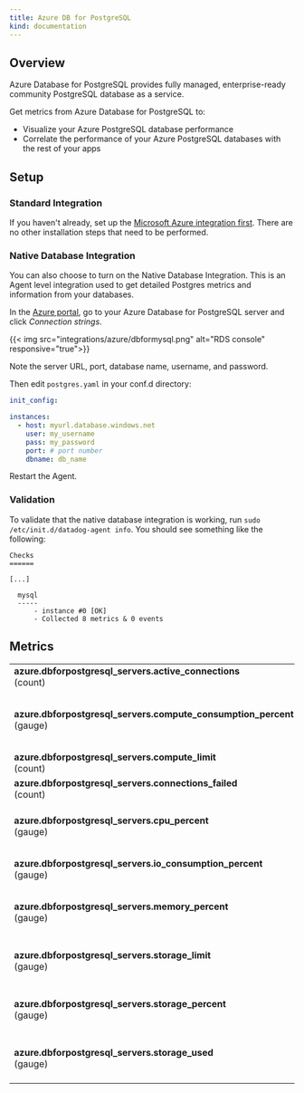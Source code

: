 ```yaml
---
title: Azure DB for PostgreSQL
kind: documentation
---
```


## Overview

Azure Database for PostgreSQL provides fully managed, enterprise-ready community PostgreSQL database as a service.

Get metrics from Azure Database for PostgreSQL to:

* Visualize your Azure PostgreSQL database performance
* Correlate the performance of your Azure PostgreSQL databases with the rest of your apps

## Setup
### Standard Integration

If you haven't already, set up the [Microsoft Azure integration first][1]. There are no other installation steps that need to be performed.

### Native Database Integration

You can also choose to turn on the Native Database Integration. This is an Agent level integration used to get detailed Postgres metrics and information from your databases.

In the [Azure portal][2], go to your Azure Database for PostgreSQL server and click *Connection strings*.

{{< img src="integrations/azure/dbformysql.png" alt="RDS console" responsive="true">}}

Note the server URL, port, database name, username, and password. 

Then edit `postgres.yaml` in your conf.d directory:

```yaml
init_config:

instances:
  - host: myurl.database.windows.net
    user: my_username
    pass: my_password
    port: # port number
    dbname: db_name
```

Restart the Agent.

### Validation

To validate that the native database integration is working, run `sudo /etc/init.d/datadog-agent info`. You should see something like the following:

```shell
Checks
======

[...]

  mysql
  -----
      - instance #0 [OK]
      - Collected 8 metrics & 0 events
```

## Metrics

|                                                           |                                                                               |
| :---------------------------------------------------------|:------------------------------------------------------------------------------|
| **azure.dbforpostgresql_servers.active_connections** <br/> (count) | Total active connections |
| **azure.dbforpostgresql_servers.compute_consumption_percent** <br/> (gauge) | Compute Unit percentage <br/> *shown as percent* |
| **azure.dbforpostgresql_servers.compute_limit** <br/> (count) | Compute Unit limit |
| **azure.dbforpostgresql_servers.connections_failed** <br/> (count) | Total failed connections |
| **azure.dbforpostgresql_servers.cpu_percent** <br/> (gauge) | CPU percent <br/> *shown as percent* |
| **azure.dbforpostgresql_servers.io_consumption_percent** <br/> (gauge) | IO percent <br/> *shown as percent* |
| **azure.dbforpostgresql_servers.memory_percent** <br/> (gauge) | Memory percent <br/> *shown as percent* |
| **azure.dbforpostgresql_servers.storage_limit** <br/> (gauge) | Storage limit <br/> *shown as byte* |
| **azure.dbforpostgresql_servers.storage_percent** <br/> (gauge) | Storage percentage <br/> *shown as percent* |
| **azure.dbforpostgresql_servers.storage_used** <br/> (gauge) | Storage used <br/> *shown as byte* |

[1]: /integrations/azure
[2]: https://portal.azure.com
